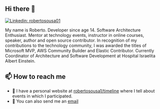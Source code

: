 ## Hi there 👋

[![Linkedin: robertosousa01](https://img.shields.io/badge/-Roberto%20Alves-blue?style=flat-square&logo=Linkedin&logoColor=white&link=https://www.linkedin.com/in/robertosousa01/)](https://www.linkedin.com/in/robertosousa01/)

My name is Roberto. Developer since age 14. Software Architecture Enthusiast. Mentor at technology events, instructor in online courses, speaker, author and open source contributor. In recognition of my contributions to the technology community, I was awarded the titles of Microsoft MVP, AWS Community Builder and Elastic Contributor. Currently Coordinator of Architecture and Software Development at Hospital Israelita Albert Einstein.

## 📫 How to reach me

- 🔗 I have a personal website at [robertosousa1/timeline](https://robertosousa1.github.io/timeline/) where I tell about events in which I participated.
- 📧 You can also send me an [email](mailto:robertosousa1@uol.com.br)
